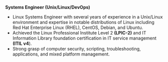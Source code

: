 **Systems Engineer (Unix/Linux/DevOps)**
- Linux Systems Engineer with several years of experience in a Unix/Linux environment and expertise in notable distributions of Linux including Red Hat Enterprise Linux (RHEL), CentOS, Debian, and Ubuntu. 
- Achieved the Linux Professional Institute Level 2 **(LPIC-2)** and IT Information Library foundation certification in IT service management **(ITIL v4**).
- Strong grasp of computer security, scripting, troubleshooting, applications, and mixed platform management.

